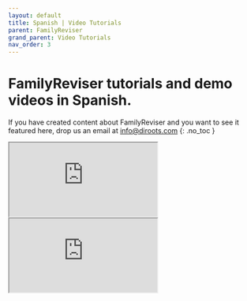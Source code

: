 ```yaml
---
layout: default
title: Spanish | Video Tutorials
parent: FamilyReviser
grand_parent: Video Tutorials
nav_order: 3
---
```


# FamilyReviser tutorials and demo videos in Spanish.
If you have created content about FamilyReviser and you want to see it featured here, drop us an email at info@diroots.com
{: .no_toc }

 <div class="di-iframe-container">
  <iframe
  title="FamilyReviser | Cómo gestionar familias Revit Family Reviser | Los mejores plugins para Revit |BIMdesign Consulting"
  class="di-responsive-iframe" 
  src="https://www.youtube.com/embed/n9OzYuLVXmc">
  </iframe>
</div> 

 <div class="di-iframe-container">
  <iframe
  title="FamilyReviser | C02-Diroots-Family Reviser"
  class="di-responsive-iframe" 
  src="https://www.youtube.com/embed/2piETsvXBBM">
  </iframe>
</div> 